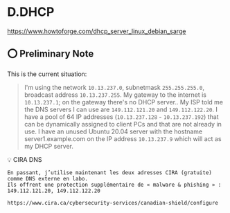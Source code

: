 # D.DHCP

https://www.howtoforge.com/dhcp_server_linux_debian_sarge

## :o: Preliminary Note

This is the current situation:

>I'm using the network `10.13.237.0`, subnetmask `255.255.255.0`, broadcast address `10.13.237.255`.
>My gateway to the internet is `10.13.237.1`; on the gateway there's no DHCP server..
>My ISP told me the DNS servers I can use are `149.112.121.20` and `149.112.122.20`.
>I have a pool of 64 IP addresses (`10.13.237.128` - `10.13.237.192`) that can be dynamically assigned to client PCs and that are not already in use.
>I have an unused Ubuntu 20.04 server with the hostname server1.example.com on the IP address `10.13.237.9` which will act as my DHCP server.

:bulb: CIRA DNS
```
En passant, j’utilise maintenant les deux adresses CIRA (gratuite) comme DNS externe en labo.
Ils offrent une protection supplémentaire de « malware & phishing » : 149.112.121.20, 149.112.122.20
 
https://www.cira.ca/cybersecurity-services/canadian-shield/configure
```
